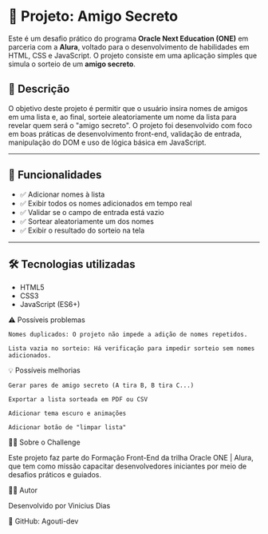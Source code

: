 # 🎁 Projeto: Amigo Secreto

Este é um desafio prático do programa **Oracle Next Education (ONE)** em parceria com a **Alura**, voltado para o desenvolvimento de habilidades em HTML, CSS e JavaScript. O projeto consiste em uma aplicação simples que simula o sorteio de um **amigo secreto**.

## 📌 Descrição

O objetivo deste projeto é permitir que o usuário insira nomes de amigos em uma lista e, ao final, sorteie aleatoriamente um nome da lista para revelar quem será o "amigo secreto". O projeto foi desenvolvido com foco em boas práticas de desenvolvimento front-end, validação de entrada, manipulação do DOM e uso de lógica básica em JavaScript.

---

## 🚀 Funcionalidades

- ✅ Adicionar nomes à lista
- ✅ Exibir todos os nomes adicionados em tempo real
- ✅ Validar se o campo de entrada está vazio
- ✅ Sortear aleatoriamente um dos nomes
- ✅ Exibir o resultado do sorteio na tela

---

## 🛠️ Tecnologias utilizadas

- HTML5  
- CSS3  
- JavaScript (ES6+)



⚠️ Possíveis problemas

    Nomes duplicados: O projeto não impede a adição de nomes repetidos.

    Lista vazia no sorteio: Há verificação para impedir sorteio sem nomes adicionados.

💡 Possíveis melhorias

    Gerar pares de amigo secreto (A tira B, B tira C...)

    Exportar a lista sorteada em PDF ou CSV

    Adicionar tema escuro e animações

    Adicionar botão de "limpar lista"

👨‍🏫 Sobre o Challenge

Este projeto faz parte do Formação Front-End da trilha Oracle ONE | Alura, que tem como missão capacitar desenvolvedores iniciantes por meio de desafios práticos e guiados.


🧑‍💻 Autor

Desenvolvido por Vinicius Dias

🔗 GitHub: Agouti-dev
